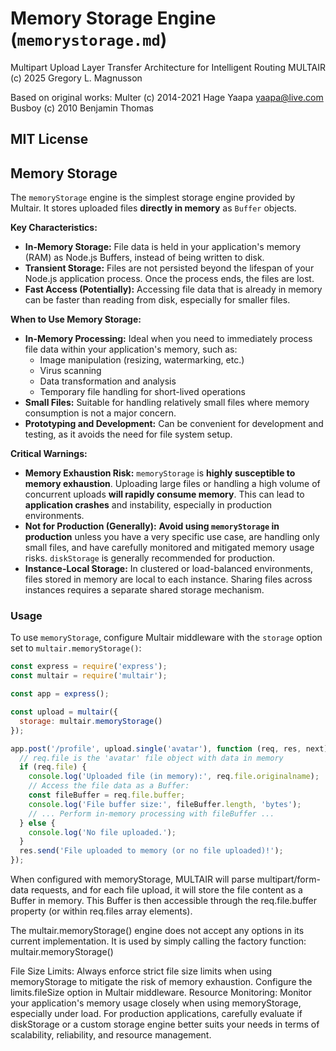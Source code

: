 # Memory Storage Engine (`memorystorage.md`)

Multipart Upload Layer Transfer Architecture for Intelligent Routing
MULTAIR (c) 2025 Gregory L. Magnusson

Based on original works:
Multer (c) 2014-2021 Hage Yaapa <yaapa@live.com>
Busboy (c) 2010 Benjamin Thomas

MIT License
---

## Memory Storage

The `memoryStorage` engine is the simplest storage engine provided by Multair. It stores uploaded files **directly in memory** as `Buffer` objects.

**Key Characteristics:**

*   **In-Memory Storage:** File data is held in your application's memory (RAM) as Node.js Buffers, instead of being written to disk.
*   **Transient Storage:** Files are not persisted beyond the lifespan of your Node.js application process. Once the process ends, the files are lost.
*   **Fast Access (Potentially):** Accessing file data that is already in memory can be faster than reading from disk, especially for smaller files.

**When to Use Memory Storage:**

*   **In-Memory Processing:** Ideal when you need to immediately process file data within your application's memory, such as:
    *   Image manipulation (resizing, watermarking, etc.)
    *   Virus scanning
    *   Data transformation and analysis
    *   Temporary file handling for short-lived operations
*   **Small Files:** Suitable for handling relatively small files where memory consumption is not a major concern.
*   **Prototyping and Development:** Can be convenient for development and testing, as it avoids the need for file system setup.

**Critical Warnings:**

*   **Memory Exhaustion Risk:**  `memoryStorage` is **highly susceptible to memory exhaustion**. Uploading large files or handling a high volume of concurrent uploads **will rapidly consume memory**. This can lead to **application crashes** and instability, especially in production environments.
*   **Not for Production (Generally):** **Avoid using `memoryStorage` in production** unless you have a very specific use case, are handling only small files, and have carefully monitored and mitigated memory usage risks. `diskStorage` is generally recommended for production.
*   **Instance-Local Storage:** In clustered or load-balanced environments, files stored in memory are local to each instance. Sharing files across instances requires a separate shared storage mechanism.

### Usage

To use `memoryStorage`, configure Multair middleware with the `storage` option set to `multair.memoryStorage()`:

```javascript
const express = require('express');
const multair = require('multair');

const app = express();

const upload = multair({
  storage: multair.memoryStorage()
});

app.post('/profile', upload.single('avatar'), function (req, res, next) {
  // req.file is the 'avatar' file object with data in memory
  if (req.file) {
    console.log('Uploaded file (in memory):', req.file.originalname);
    // Access the file data as a Buffer:
    const fileBuffer = req.file.buffer;
    console.log('File buffer size:', fileBuffer.length, 'bytes');
    // ... Perform in-memory processing with fileBuffer ...
  } else {
    console.log('No file uploaded.');
  }
  res.send('File uploaded to memory (or no file uploaded)!');
});
```
When configured with memoryStorage, MULTAIR will parse multipart/form-data requests, and for each file upload, it will store the file content as a Buffer in memory. This Buffer is then accessible through the req.file.buffer property (or within req.files array elements).

The multair.memoryStorage() engine does not accept any options in its current implementation. It is used by simply calling the factory function:
multair.memoryStorage()


File Size Limits: Always enforce strict file size limits when using memoryStorage to mitigate the risk of memory exhaustion. Configure the limits.fileSize option in Multair middleware.
Resource Monitoring: Monitor your application's memory usage closely when using memoryStorage, especially under load.
For production applications, carefully evaluate if diskStorage or a custom storage engine better suits your needs in terms of scalability, reliability, and resource management.
